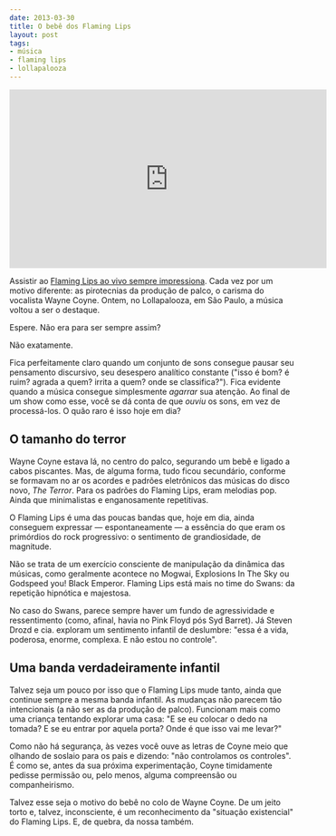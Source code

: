 ```yaml
---
date: 2013-03-30
title: O bebê dos Flaming Lips
layout: post
tags: 
- música
- flaming lips
- lollapalooza
---
```


<iframe width="560" height="315" src="http://www.youtube.com/embed/Hu22soc0M80" frameborder="0" allowfullscreen></iframe>

Assistir ao [Flaming Lips ao vivo sempre impressiona](http://screamyell.com.br/site/2013/03/30/balanco-lollapalooza-brasil-2013/). Cada vez por um motivo diferente: as pirotecnias da produção de palco, o carisma do vocalista Wayne Coyne. Ontem, no Lollapalooza, em São Paulo, a música voltou a ser o destaque.

Espere. Não era para ser sempre assim?

Não exatamente.

Fica perfeitamente claro quando um conjunto de sons consegue pausar seu pensamento discursivo, seu desespero analítico constante ("isso é bom? é ruim? agrada a quem? irrita a quem? onde se classifica?"). Fica evidente quando a música consegue simplesmente *agarrar* sua atenção. Ao final de um show como esse, você se dá conta de que *ouviu* os sons, em vez de processá-los. O quão raro é isso hoje em dia?

## O tamanho do terror

Wayne Coyne estava lá, no centro do palco, segurando um bebê e ligado a cabos piscantes. Mas, de alguma forma, tudo ficou secundário, conforme se formavam no ar os acordes e padrões eletrônicos das músicas do disco novo, *The Terror*. Para os padrões do Flaming Lips, eram melodias pop. Ainda que minimalistas e enganosamente repetitivas.

O Flaming Lips é uma das poucas bandas que, hoje em dia, ainda conseguem expressar — espontaneamente — a essência do que eram os primórdios do rock progressivo: o sentimento de grandiosidade, de magnitude.

Não se trata de um exercício consciente de manipulação da dinâmica das músicas, como geralmente acontece no Mogwai, Explosions In The Sky ou Godspeed you! Black Emperor. Flaming Lips está mais no time do Swans: da repetição hipnótica e majestosa.

No caso do Swans, parece sempre haver um fundo de agressividade e ressentimento (como, afinal, havia no Pink Floyd pós Syd Barret). Já Steven Drozd e cia. exploram um sentimento infantil de deslumbre: "essa é a vida, poderosa, enorme, complexa. E não estou no controle".

## Uma banda verdadeiramente infantil

Talvez seja um pouco por isso que o Flaming Lips mude tanto, ainda que continue sempre a mesma banda infantil. As mudanças não parecem tão intencionais (a não ser as da produção de palco). Funcionam mais como uma criança tentando explorar uma casa: "E se eu colocar o dedo na tomada? E se eu entrar por aquela porta? Onde é que isso vai me levar?"

Como não há segurança, às vezes você ouve as letras de Coyne meio que olhando de soslaio para os pais e dizendo: "não controlamos os controles". É como se, antes da sua próxima experimentação, Coyne timidamente pedisse permissão ou, pelo menos, alguma compreensão ou companheirismo.

Talvez esse seja o motivo do bebê no colo de Wayne Coyne. De um jeito torto e, talvez, inconsciente, é um reconhecimento da "situação existencial" do Flaming Lips. E, de quebra, da nossa também.